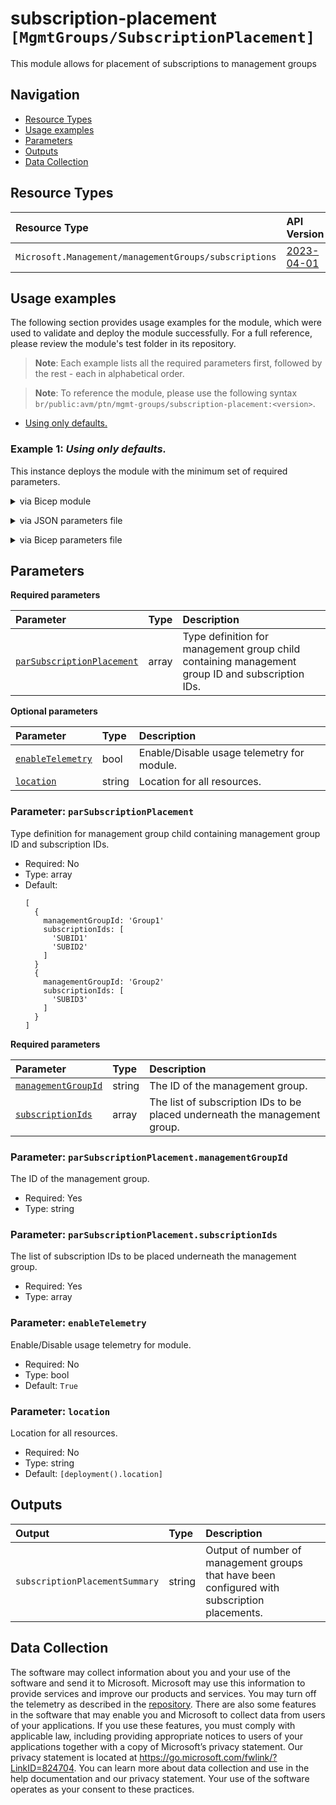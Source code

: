 # subscription-placement `[MgmtGroups/SubscriptionPlacement]`

This module allows for placement of subscriptions to management groups 

## Navigation

- [Resource Types](#Resource-Types)
- [Usage examples](#Usage-examples)
- [Parameters](#Parameters)
- [Outputs](#Outputs)
- [Data Collection](#Data-Collection)

## Resource Types

| Resource Type | API Version |
| :-- | :-- |
| `Microsoft.Management/managementGroups/subscriptions` | [2023-04-01](https://learn.microsoft.com/en-us/azure/templates/Microsoft.Management/2023-04-01/managementGroups/subscriptions) |

## Usage examples

The following section provides usage examples for the module, which were used to validate and deploy the module successfully. For a full reference, please review the module's test folder in its repository.

>**Note**: Each example lists all the required parameters first, followed by the rest - each in alphabetical order.

>**Note**: To reference the module, please use the following syntax `br/public:avm/ptn/mgmt-groups/subscription-placement:<version>`.

- [Using only defaults.](#example-1-using-only-defaults)

### Example 1: _Using only defaults._

This instance deploys the module with the minimum set of required parameters.


<details>

<summary>via Bicep module</summary>

```bicep
module subscriptionPlacement 'br/public:avm/ptn/mgmt-groups/subscription-placement:<version>' = {
  name: 'subscriptionPlacementDeployment'
  params: {
    parSubscriptionPlacement: [
      {
        managementGroupId: '<managementGroupId>'
        subscriptionIds: '<subscriptionIds>'
      }
    ]
  }
}
```

</details>
<p>

<details>

<summary>via JSON parameters file</summary>

```json
{
  "$schema": "https://schema.management.azure.com/schemas/2019-04-01/deploymentParameters.json#",
  "contentVersion": "1.0.0.0",
  "parameters": {
    "parSubscriptionPlacement": {
      "value": [
        {
          "managementGroupId": "<managementGroupId>",
          "subscriptionIds": "<subscriptionIds>"
        }
      ]
    }
  }
}
```

</details>
<p>

<details>

<summary>via Bicep parameters file</summary>

```bicep-params
using 'br/public:avm/ptn/mgmt-groups/subscription-placement:<version>'

param parSubscriptionPlacement = [
  {
    managementGroupId: '<managementGroupId>'
    subscriptionIds: '<subscriptionIds>'
  }
]
```

</details>
<p>

## Parameters

**Required parameters**

| Parameter | Type | Description |
| :-- | :-- | :-- |
| [`parSubscriptionPlacement`](#parameter-parsubscriptionplacement) | array | Type definition for management group child containing management group ID and subscription IDs. |

**Optional parameters**

| Parameter | Type | Description |
| :-- | :-- | :-- |
| [`enableTelemetry`](#parameter-enabletelemetry) | bool | Enable/Disable usage telemetry for module. |
| [`location`](#parameter-location) | string | Location for all resources. |

### Parameter: `parSubscriptionPlacement`

Type definition for management group child containing management group ID and subscription IDs.

- Required: No
- Type: array
- Default:
  ```Bicep
  [
    {
      managementGroupId: 'Group1'
      subscriptionIds: [
        'SUBID1'
        'SUBID2'
      ]
    }
    {
      managementGroupId: 'Group2'
      subscriptionIds: [
        'SUBID3'
      ]
    }
  ]
  ```

**Required parameters**

| Parameter | Type | Description |
| :-- | :-- | :-- |
| [`managementGroupId`](#parameter-parsubscriptionplacementmanagementgroupid) | string | The ID of the management group. |
| [`subscriptionIds`](#parameter-parsubscriptionplacementsubscriptionids) | array | The list of subscription IDs to be placed underneath the management group. |

### Parameter: `parSubscriptionPlacement.managementGroupId`

The ID of the management group.

- Required: Yes
- Type: string

### Parameter: `parSubscriptionPlacement.subscriptionIds`

The list of subscription IDs to be placed underneath the management group.

- Required: Yes
- Type: array

### Parameter: `enableTelemetry`

Enable/Disable usage telemetry for module.

- Required: No
- Type: bool
- Default: `True`

### Parameter: `location`

Location for all resources.

- Required: No
- Type: string
- Default: `[deployment().location]`

## Outputs

| Output | Type | Description |
| :-- | :-- | :-- |
| `subscriptionPlacementSummary` | string | Output of number of management groups that have been configured with subscription placements. |

## Data Collection

The software may collect information about you and your use of the software and send it to Microsoft. Microsoft may use this information to provide services and improve our products and services. You may turn off the telemetry as described in the [repository](https://aka.ms/avm/telemetry). There are also some features in the software that may enable you and Microsoft to collect data from users of your applications. If you use these features, you must comply with applicable law, including providing appropriate notices to users of your applications together with a copy of Microsoft’s privacy statement. Our privacy statement is located at <https://go.microsoft.com/fwlink/?LinkID=824704>. You can learn more about data collection and use in the help documentation and our privacy statement. Your use of the software operates as your consent to these practices.
